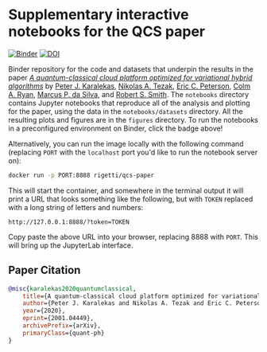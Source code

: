 Supplementary interactive notebooks for the QCS paper
=====================================================

[![Binder](https://mybinder.org/badge_logo.svg)][binder]
[![DOI](https://zenodo.org/badge/DOI/10.5281/zenodo.3606735.svg)][zenodo]

Binder repository for the code and datasets that underpin the results in the paper
[*A quantum-classical cloud platform optimized for variational hybrid algorithms*][arxiv]
by [Peter J. Karalekas][peter], [Nikolas A. Tezak][nikt], [Eric C. Peterson][eric],
[Colm A. Ryan][colm], [Marcus P. da Silva][marcus], and [Robert S. Smith][robert].
The `notebooks` directory contains Jupyter notebooks that reproduce all of the analysis
and plotting for the paper, using the data in the `notebooks/datasets` directory. All the
resulting plots and figures are in the `figures` directory. To run the notebooks in a
preconfigured environment on Binder, click the badge above!

Alternatively, you can run the image locally with the following command (replacing `PORT`
with the `localhost` port you'd like to run the notebook server on):

```bash
docker run -p PORT:8888 rigetti/qcs-paper
```

This will start the container, and somewhere in the terminal output it will print a URL that
looks something like the following, but with `TOKEN` replaced with a long string of letters
and numbers:

```
http://127.0.0.1:8888/?token=TOKEN
```

Copy paste the above URL into your browser, replacing 8888 with `PORT`. This will bring up the
JupyterLab interface.

## Paper Citation

```bibtex
@misc{karalekas2020quantumclassical,
    title={A quantum-classical cloud platform optimized for variational hybrid algorithms},
    author={Peter J. Karalekas and Nikolas A. Tezak and Eric C. Peterson and Colm A. Ryan and Marcus P. da Silva and Robert S. Smith},
    year={2020},
    eprint={2001.04449},
    archivePrefix={arXiv},
    primaryClass={quant-ph}
}
```

[arxiv]: https://arxiv.org/abs/2001.04449
[binder]: https://mybinder.org/v2/gh/rigetti/qcs-paper/master?urlpath=lab/tree/Welcome.ipynb
[colm]: https://github.com/caryan
[eric]: https://github.com/ecpeterson
[marcus]: https://github.com/marcusps
[nikt]: https://github.com/ntezak
[peter]: https://github.com/karalekas
[robert]: https://github.com/stylewarning
[zenodo]: https://doi.org/10.5281/zenodo.3606735
